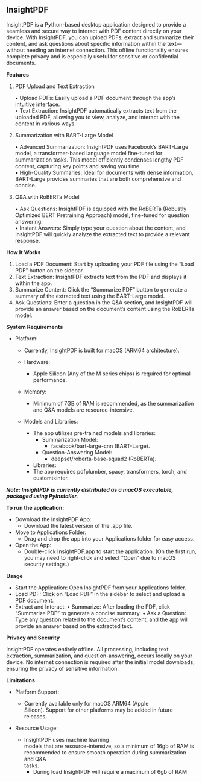 

## InsightPDF


  
InsightPDF is a Python-based desktop application designed to provide a seamless and secure way to interact with PDF content directly on your device. With InsightPDF, you can upload PDFs, extract and summarize their content, and ask questions about specific information within the text—without needing an internet connection. This offline functionality ensures complete privacy and is especially useful for sensitive or confidential documents.  
  
**Features**  
  
 1. PDF Upload and Text Extraction  
  
    •  Upload PDFs: Easily upload a PDF document through the app’s intuitive interface.  
    •  Text Extraction: InsightPDF automatically extracts text from the uploaded PDF, allowing you to view, analyze, and interact with the content in various ways.  
  
 2. Summarization with BART-Large Model  
  
    •  Advanced Summarization: InsightPDF uses Facebook’s BART-Large model, a transformer-based language model fine-tuned for summarization tasks. This model efficiently condenses lengthy PDF content, capturing key points and saving you time.  
    •  High-Quality Summaries: Ideal for documents with dense information, BART-Large provides summaries that are both comprehensive and concise.  
  
 3. Q&A with RoBERTa Model  
  
    •  Ask Questions: InsightPDF is equipped with the RoBERTa (Robustly Optimized BERT Pretraining Approach) model, fine-tuned for question answering.  
    •  Instant Answers: Simply type your question about the content, and InsightPDF will quickly analyze the extracted text to provide a relevant response.  
  
**How It Works**  
  
 
 1. Load a PDF Document: Start by uploading your PDF file using the “Load PDF” button on the sidebar. 
 2. Text Extraction: InsightPDF extracts text from the PDF and displays it within the app. 
 3. Summarize Content: Click the “Summarize PDF” button to generate a summary of the extracted text using the BART-Large model. 
 4. Ask Questions: Enter a question in the Q&A section, and InsightPDF will provide an answer based on the document’s content using the RoBERTa model.  

**System Requirements**  
  

 - Platform: 
	 - Currently, InsightPDF is built for macOS (ARM64
   architecture). 
	 - Hardware:   
		 - Apple Silicon (Any of the M series chips) is required for optimal performance. 
	 - Memory: 
		 - Minimum of 7GB of RAM is recommended, as the summarization and Q&A models are resource-intensive. 
	

	 - Models and Libraries: 
		 - The app utilizes pre-trained models and libraries: 
			 - Summarization Model:
				 - facebook/bart-large-cnn (BART-Large). 
			- Question-Answering Model:
				- deepset/roberta-base-squad2 (RoBERTa). 
		- Libraries: 
		- The app requires pdfplumber, spacy, transformers, torch, and customtkinter.  
    
 ***Note: InsightPDF is currently distributed as a macOS executable, packaged using PyInstaller.*** 

**To run the application:**  

 - Download the InsightPDF App: 
	 - Download the latest version of the .app file. 
 - Move to Applications Folder: 
	 - Drag and drop the app into your Applications folder for easy access. 
 - Open the App: 
	 - Double-click InsightPDF.app to start the application. (On the first run, you may need to right-click and select “Open” due to macOS security settings.)  

**Usage**  
  
 - Start the Application: Open InsightPDF from your Applications folder. 
 - Load PDF: Click on “Load PDF” in the sidebar to select and upload a PDF document. 
 - Extract and Interact: 
	 •  Summarize: After loading the PDF, click “Summarize PDF” to generate a concise summary.
	•  Ask a Question: Type any question related to the document’s content, and the app will provide an answer based on the extracted text.  

**Privacy and Security**  
  
InsightPDF operates entirely offline. All processing, including text extraction, summarization, and question-answering, occurs locally on your device. No internet connection is required after the initial model downloads, ensuring the privacy of sensitive information.  
  
**Limitations**  
  

 - Platform Support: 
	 - Currently available only for macOS ARM64 (Apple   
   Silicon). Support for other platforms may be added in future   
   releases.     
   
 - Resource Usage: 
	 - InsightPDF uses machine learning   
   models that are resource-intensive, so a minimum of 16gb of RAM is   
   recommended to ensure smooth operation during summarization and Q&A  
 tasks.
       - During load InsightPDF will require a maximum of 6gb of RAM


